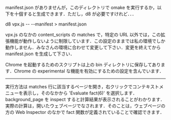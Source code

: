 manifest.json がありませんが，このディレクトリで omake を実行するか，以下を十個すると生成できます．ただし，d8 が必要ですけれど．．．

d8 vpx.js -- --manifest > manifest.json

vpx.js のなかの content_scripts の matches で，特定の URL 以外では，この拡張機能が動作しないように制限しています．この設定のままでは私の環境でしか動作しません．みなさんの環境に合わせて変更して下さい．変更を終えてから manifest.json を生成して下さい．

Chrome を起動するためのスクリプトは上の bin ディレクトリに保存してあります．Chrome の experimental な機能を有効にするための設定を含んでいます．

-----------------------------------------------------------------------------

実行方法は matches 行に該当するページを開き，右クリックでコンテキストメニューを表示し，そのなかから 'Evaluate fact(6)' を選択します．background_page を inspect すると計算結果が表示されることがわかります．実際の計算は，開いたウェブページでなされます．そのことは，ウェブページの方の Web Inspector のなかで fact 関数が定義されていることで確認できます．
